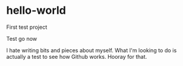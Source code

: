 # hello-world
First test project

Test go now

I hate writing bits and pieces about myself. What I'm looking to do is actually a test to see how Github works. 
Hooray for that.
